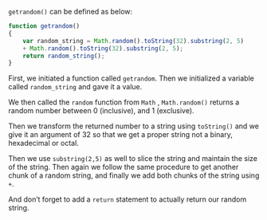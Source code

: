 <!--title={Creating a Link between Short and Long URL}-->

 `getrandom()` can be defined as below:

```javascript
function getrandom()
{
	var random_string = Math.random().toString(32).substring(2, 5) 
	+ Math.random().toString(32).substring(2, 5);
	return random_string();
}
```

First, we initiated a function called `getrandom`. Then we initialized a variable called `random_string` and gave it a value.

 We then called the `random` function from `Math` , `Math.random()` returns a random number between 0 (inclusive), and 1 (exclusive).

Then we transform the returned number to a string using `toString()` and we give it an argument of 32 so that we get a proper string not a binary, hexadecimal or octal.

Then we use `substring(2,5)` as well to slice the string and maintain the size of the string. Then again we follow the same procedure to get another chunk of a random string, and finally we add both chunks of the string using `+`.

And don’t forget to add a `return` statement to actually return our random string.